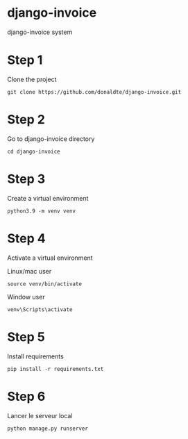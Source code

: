 # django-invoice
django-invoice system

# Step 1

Clone the project 

```
git clone https://github.com/donaldte/django-invoice.git
```

# Step 2

Go to django-invoice directory

```
cd django-invoice
```

# Step 3

Create a virtual environment 

```
python3.9 -m venv venv
```

# Step 4 

Activate a virtual environment

Linux/mac user 

```
source venv/bin/activate
```

Window user 

```
venv\Scripts\activate
```

# Step 5

Install requirements 

```
pip install -r requirements.txt
```

# Step 6

Lancer le serveur local

```
python manage.py runserver 
```
